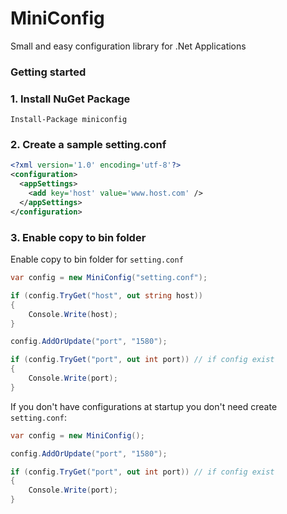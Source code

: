 # MiniConfig
Small and easy configuration library for .Net Applications

### Getting started

### 1. Install NuGet Package

```
Install-Package miniconfig
```

### 2. Create a sample setting.conf

```xml
<?xml version='1.0' encoding='utf-8'?>
<configuration>
  <appSettings>
    <add key='host' value='www.host.com' />
  </appSettings>
</configuration>
```

### 3. Enable copy to bin folder

Enable copy to bin folder for `setting.conf`

```csharp
var config = new MiniConfig("setting.conf");

if (config.TryGet("host", out string host))
{
    Console.Write(host);
}

config.AddOrUpdate("port", "1580");

if (config.TryGet("port", out int port)) // if config exist
{
    Console.Write(port);
}
````
If you don't have configurations at startup you don't need create `setting.conf`:

```c#
var config = new MiniConfig();

config.AddOrUpdate("port", "1580");

if (config.TryGet("port", out int port)) // if config exist
{
    Console.Write(port);
}
```

